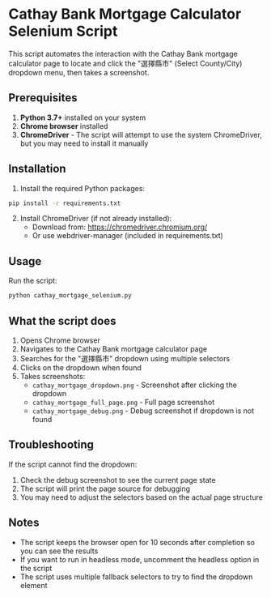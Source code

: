 # Cathay Bank Mortgage Calculator Selenium Script

This script automates the interaction with the Cathay Bank mortgage calculator page to locate and click the "選擇縣市" (Select County/City) dropdown menu, then takes a screenshot.

## Prerequisites

1. **Python 3.7+** installed on your system
2. **Chrome browser** installed
3. **ChromeDriver** - The script will attempt to use the system ChromeDriver, but you may need to install it manually

## Installation

1. Install the required Python packages:
```bash
pip install -r requirements.txt
```

2. Install ChromeDriver (if not already installed):
   - Download from: https://chromedriver.chromium.org/
   - Or use webdriver-manager (included in requirements.txt)

## Usage

Run the script:
```bash
python cathay_mortgage_selenium.py
```

## What the script does

1. Opens Chrome browser
2. Navigates to the Cathay Bank mortgage calculator page
3. Searches for the "選擇縣市" dropdown using multiple selectors
4. Clicks on the dropdown when found
5. Takes screenshots:
   - `cathay_mortgage_dropdown.png` - Screenshot after clicking the dropdown
   - `cathay_mortgage_full_page.png` - Full page screenshot
   - `cathay_mortgage_debug.png` - Debug screenshot if dropdown is not found

## Troubleshooting

If the script cannot find the dropdown:
1. Check the debug screenshot to see the current page state
2. The script will print the page source for debugging
3. You may need to adjust the selectors based on the actual page structure

## Notes

- The script keeps the browser open for 10 seconds after completion so you can see the results
- If you want to run in headless mode, uncomment the headless option in the script
- The script uses multiple fallback selectors to try to find the dropdown element 